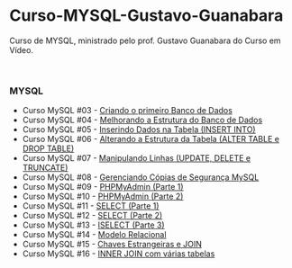 # Curso-MYSQL-Gustavo-Guanabara
Curso de MYSQL, ministrado pelo prof. Gustavo Guanabara do Curso em Vídeo.

<br> 

### MYSQL
  
- Curso MySQL #03 - [Criando o primeiro Banco de Dados](https://github.com/felipe-lovato/Curso-MYSQL-Gustavo-Guanabara/blob/main/MYSQL/CursOMySQL03.sql)
- Curso MySQL #04 - [Melhorando a Estrutura do Banco de Dados](https://github.com/felipe-lovato/Curso-MYSQL-Gustavo-Guanabara/blob/main/MYSQL/CursOMySQL04.sql)
- Curso MySQL #05 - [Inserindo Dados na Tabela (INSERT INTO)](https://github.com/felipe-lovato/Curso-MYSQL-Gustavo-Guanabara/blob/main/MYSQL/CursOMySQL05.sql)
- Curso MySQL #06 - [Alterando a Estrutura da Tabela (ALTER TABLE e DROP TABLE)](https://github.com/felipe-lovato/Curso-MYSQL-Gustavo-Guanabara/blob/main/MYSQL/CursOMySQL06.sql)
- Curso MySQL #07 - [Manipulando Linhas (UPDATE, DELETE e TRUNCATE)](https://github.com/felipe-lovato/Curso-MYSQL-Gustavo-Guanabara/blob/main/MYSQL/CursOMySQL07.sql)
- Curso MySQL #08 - [Gerenciando Cópias de Segurança MySQL](https://github.com/felipe-lovato/Curso-MYSQL-Gustavo-Guanabara/blob/main/MYSQL/CursOMySQL08.sql)
- Curso MySQL #09 - [PHPMyAdmin (Parte 1)](https://github.com/felipe-lovato/Curso-MYSQL-Gustavo-Guanabara/blob/main/MYSQL/CursOMySQL09.sql)
- Curso MySQL #10 - [PHPMyAdmin (Parte 2)](https://github.com/felipe-lovato/Curso-MYSQL-Gustavo-Guanabara/blob/main/MYSQL/CursOMySQL10.sql)
- Curso MySQL #11 - [SELECT (Parte 1)](https://github.com/felipe-lovato/Curso-MYSQL-Gustavo-Guanabara/blob/main/MYSQL/CursOMySQL11.sql)
- Curso MySQL #12 - [SELECT (Parte 2)](https://github.com/felipe-lovato/Curso-MYSQL-Gustavo-Guanabara/blob/main/MYSQL/CursOMySQL12.sql)
- Curso MySQL #13 - [ISELECT (Parte 3)](https://github.com/felipe-lovato/Curso-MYSQL-Gustavo-Guanabara/blob/main/MYSQL/CursOMySQL13.sql)
- Curso MySQL #14 - [Modelo Relacional](https://github.com/felipe-lovato/Curso-MYSQL-Gustavo-Guanabara/blob/main/MYSQL/CursOMySQL14.sql)
- Curso MySQL #15 - [Chaves Estrangeiras e JOIN](https://github.com/felipe-lovato/Curso-MYSQL-Gustavo-Guanabara/blob/main/MYSQL/CursOMySQL15.sql)
- Curso MySQL #16 - [INNER JOIN com várias tabelas](https://github.com/felipe-lovato/Curso-MYSQL-Gustavo-Guanabara/blob/main/MYSQL/CursOMySQL16.sql)
